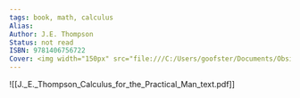 ```yaml
---
tags: book, math, calculus
Alias:
Author: J.E. Thompson
Status: not read
ISBN: 9781406756722
Cover: <img width="150px" src="file:///C:/Users/goofster/Documents/Obsidian Vault/_image source/Book Covers/IMG_3707.jpg">
---
```

![[J._E._Thompson_Calculus_for_the_Practical_Man_text.pdf]]

